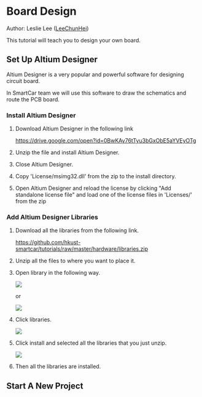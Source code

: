 # Board Design

Author: Leslie Lee ([LeeChunHei](https://github.com/LeeChunHei))

This tutorial will teach you to design your own board.

## Set Up Altium Designer

Altium Designer is a very popular and powerful software for designing circuit board.

In SmartCar team we will use this software to draw the schematics and route the PCB board.

### Install Altium Designer

1. Download Altium Designer in the following link

   https://drive.google.com/open?id=0BwKAy76tTyu3bGxObE5aYVEyOTg

2. Unzip the file and install Altium Designer.

3. Close Altium Designer.

4. Copy 'License/msimg32.dll' from the zip to the install directory.

5. Open Altium Designer and reload the license by clicking "Add standalone license file" and load one of the license files in 'Licenses/' from the zip

### Add Altium Designer Libraries

1. Download all the libraries from the following link.

   https://github.com/hkust-smartcar/tutorials/raw/master/hardware/libraries.zip

2. Unzip all the files to where you want to place it.

3. Open library in the following way.

   ![](https://github.com/hkust-smartcar/tutorials/raw/master/hardware/img/open_library_1.png)

   or

   ![](https://github.com/hkust-smartcar/tutorials/raw/master/hardware/img/open_library_2.png)

4. Click libraries.

   ![](https://github.com/hkust-smartcar/tutorials/raw/master/hardware/img/open_library_libraries.png)

5. Click install and selected all the libraries that you just unzip.

   ![](https://github.com/hkust-smartcar/tutorials/raw/master/hardware/img/libraries_install.png)

6. Then all the libraries are installed.


## Start A New Project




